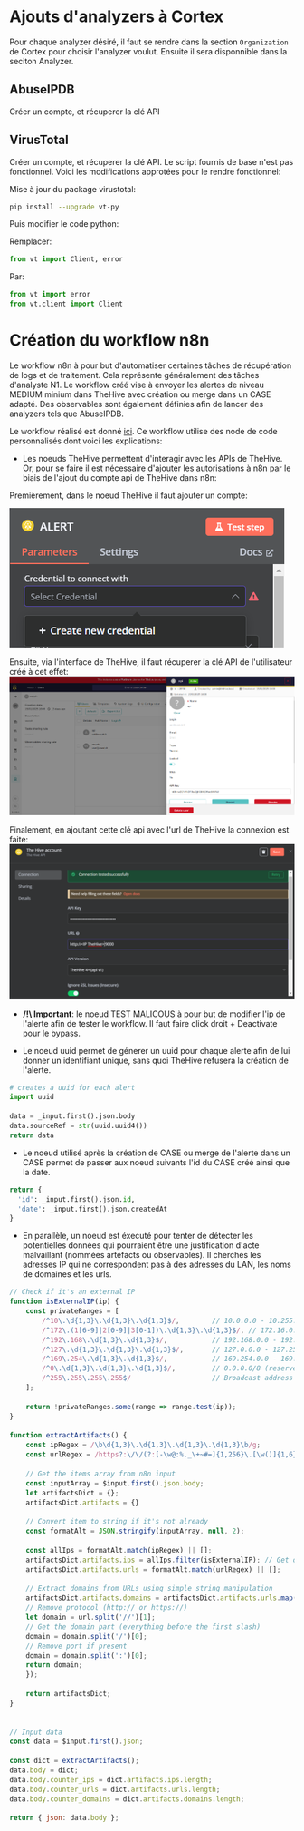 # Ajouts d'analyzers à Cortex
Pour chaque analyzer désiré, il faut se rendre dans la section `Organization` de Cortex pour choisir l'analyzer voulut. Ensuite il sera disponnible dans la seciton Analyzer.

## AbuseIPDB
Créer un compte, et récuperer la clé API

## VirusTotal
Créer un compte, et récuperer la clé API. Le script fournis de base n'est pas fonctionnel. Voici les modifications approtées pour le rendre fonctionnel:

Mise à jour du package virustotal:
```bash
pip install --upgrade vt-py
```

Puis modifier le code python:

Remplacer:
```python
from vt import Client, error
```

Par:
```python
from vt import error
from vt.client import Client
```


# Création du workflow n8n  

Le workflow n8n à pour but d'automatiser certaines tâches de récupération de logs et de traitement. Cela représente généralement des tâches d'analyste N1. Le workflow créé vise à envoyer les alertes de niveau MEDIUM minium dans TheHive avec création ou merge dans un CASE adapté. Des observables sont également définies afin de lancer des analyzers tels que AbuseIPDB.

Le workflow réalisé est donné [ici](./INSOC.json). Ce workflow utilise des node de code personnalisés dont voici les explications:

- Les noeuds TheHive permettent d'interagir avec les APIs de TheHive. Or, pour se faire il est nécessaire d'ajouter les autorisations à n8n par le biais de l'ajout du compte api de TheHive dans n8n:

Premièrement, dans le noeud TheHive il faut ajouter un compte:

![new-cred](images/new-cred.png)

Ensuite, via l'interface de TheHive, il faut récuperer la clé API de l'utilisateur créé à cet effet:
![api-key](images/api-key.png)

Finalement, en ajoutant cette clé api avec l'url de TheHive la connexion est faite:
![save-cred](images/save-cred.png)


- **/!\ Important**: le noeud TEST MALICOUS  à pour but de modifier l'ip de l'alerte afin de tester le workflow. Il faut faire click droit + Deactivate pour le bypass.

- Le noeud uuid permet de génerer un uuid pour chaque alerte afin de lui donner un identifiant unique, sans quoi TheHive refusera la création de l'alerte.
```python
# creates a uuid for each alert
import uuid

data = _input.first().json.body
data.sourceRef = str(uuid.uuid4())
return data
```

- Le noeud utilisé après la création de CASE ou merge de l'alerte dans un CASE permet de passer aux noeud suivants l'id du CASE créé ainsi que la date.
```python
return {
  'id': _input.first().json.id,
  'date': _input.first().json.createdAt
}
```

- En parallèle, un noeud est éxecuté pour tenter de détecter les potentielles données qui pourraient être une justification d'acte malvaillant (nommées artéfacts ou observables). Il cherches les adresses IP qui ne correspondent pas à des adresses du LAN, les noms de domaines et les urls.
```javascript
// Check if it's an external IP
function isExternalIP(ip) {
    const privateRanges = [
        /^10\.\d{1,3}\.\d{1,3}\.\d{1,3}$/,        // 10.0.0.0 - 10.255.255.255
        /^172\.(1[6-9]|2[0-9]|3[0-1])\.\d{1,3}\.\d{1,3}$/, // 172.16.0.0 - 172.31.255.255
        /^192\.168\.\d{1,3}\.\d{1,3}$/,           // 192.168.0.0 - 192.168.255.255
        /^127\.\d{1,3}\.\d{1,3}\.\d{1,3}$/,       // 127.0.0.0 - 127.255.255.255 (loopback)
        /^169\.254\.\d{1,3}\.\d{1,3}$/,           // 169.254.0.0 - 169.254.255.255 (link-local)
        /^0\.\d{1,3}\.\d{1,3}\.\d{1,3}$/,         // 0.0.0.0/8 (reserved)
        /^255\.255\.255\.255$/                    // Broadcast address
    ];

    return !privateRanges.some(range => range.test(ip));
}

function extractArtifacts() {
    const ipRegex = /\b\d{1,3}\.\d{1,3}\.\d{1,3}\.\d{1,3}\b/g;
    const urlRegex = /https?:\/\/(?:[-\w@:%._\+~#=]{1,256}\.[\w()]{1,6}\b(?:[-\w()@:%_\+.~#?&\/=]*))/g

    // Get the items array from n8n input
    const inputArray = $input.first().json.body;
    let artifactsDict = {};
    artifactsDict.artifacts = {}

    // Convert item to string if it's not already
    const formatAlt = JSON.stringify(inputArray, null, 2);

    const allIps = formatAlt.match(ipRegex) || [];
    artifactsDict.artifacts.ips = allIps.filter(isExternalIP); // Get only external IPs
    artifactsDict.artifacts.urls = formatAlt.match(urlRegex) || [];

    // Extract domains from URLs using simple string manipulation
    artifactsDict.artifacts.domains = artifactsDict.artifacts.urls.map(url => {
    // Remove protocol (http:// or https://)
    let domain = url.split('//')[1];
    // Get the domain part (everything before the first slash)
    domain = domain.split('/')[0];
    // Remove port if present
    domain = domain.split(':')[0];
    return domain;
    });

    return artifactsDict;
}


// Input data
const data = $input.first().json;

const dict = extractArtifacts();
data.body = dict;
data.body.counter_ips = dict.artifacts.ips.length;
data.body.counter_urls = dict.artifacts.urls.length;
data.body.counter_domains = dict.artifacts.domains.length;

return { json: data.body };
```